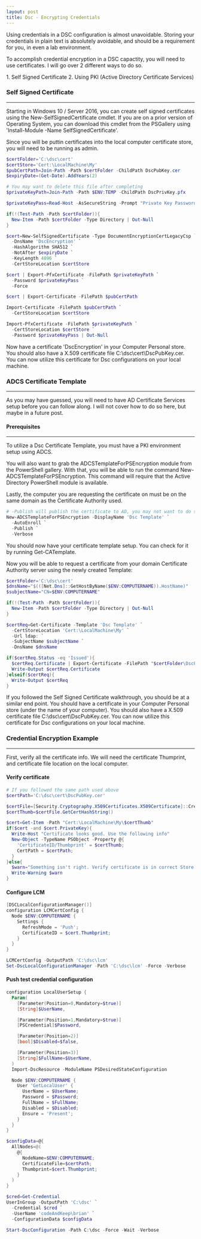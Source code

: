 ```yaml
---
layout: post
title: Dsc - Encrypting Credentials
---
```


<p>
  Using credentials in a DSC configuration is almost unavoidable. 
  Storing your credentials in plain text is absolutely avoidable, 
  and should be a requirement for you, in even a lab environment.
</p>

<p>
  To accomplish credential encryption in a DSC capactity, 
  you will need to use certificates. 
  I will go over 2 different ways to do so.
</p>
1. Self Signed Certificate
2. Using PKI (Active Directory Certificate Services)


### Self Signed Certificate
----

<p>
  Starting in Windows 10 / Server 2016, 
  you can create self signed certificates using the 
  New-SelfSignedCertificate cmdlet. 
  If you are on a prior version of Operating System, 
  you can download this cmdlet from the PSGallery using 
  'Install-Module -Name SelfSignedCertificate'.
</p>

<p>
  Since you will be puttin certificates into the local computer 
  certificate store, you will need to be running as admin.
</p>

```powershell
$certFolder='C:\dsc\cert'
$certStore='Cert:\LocalMachine\My'
$pubCertPath=Join-Path -Path $certFolder -ChildPath DscPubKey.cer
$expiryDate=(Get-Date).AddYears(2)

# You may want to delete this file after completing
$privateKeyPath=Join-Path -Path $ENV:TEMP -ChildPath DscPrivKey.pfx

$privateKeyPass=Read-Host -AsSecureString -Prompt "Private Key Password"

if(!(Test-Path -Path $certFolder)){
  New-Item -Path $certFolder -Type Directory | Out-Null
}

$cert=New-SelfSignedCertificate -Type DocumentEncryptionCertLegacyCsp `
  -DnsName 'DscEncryption' `
  -HashAlgorithm SHA512 `
  -NotAfter $expiryDate `
  -KeyLength 4096 `
  -CertStoreLocation $certStore

$cert | Export-PfxCertificate -FilePath $privateKeyPath `
  -Password $privateKeyPass `
  -Force

$cert | Export-Certificate -FilePath $pubCertPath 

Import-Certificate -FilePath $pubCertPath `
  -CertStoreLocation $certStore

Import-PfxCertificate -FilePath $privateKeyPath `
  -CertStoreLocation $certStore `
  -Password $privateKeyPass | Out-Null
```

<p>
  Now have a certificate 'DscEncryption' in your Computer Personal store. 
  You should also have a X.509 certificate file C:\dsc\cert\DscPubKey.cer. 
  You can now utilize this certificate for 
  Dsc configurations on your local machine.
</p>

### ADCS Certificate Template
----

<p>
  As you may have guessed, 
  you will need to have AD Certificate Services setup 
  before you can follow along. 
  I will not cover how to do so here, but maybe in a future post.
</p>

#### Prerequisites
----

<p>
  To utilize a Dsc Certificate Template, 
  you must have a PKI environment setup using ADCS.
</p>

<p>
  You will also want to grab the ADCSTemplateForPSEncryption 
  module from the PowerShell gallery. 
  With that, you will be able to run the command 
  New-ADCSTemplateForPSEncryption. 
  This command will require that the Active Directory PowerShell module 
  is available.
</p>

<p>
  Lastly, the computer you are requesting the certificate on must be on 
  the same domain as the Certificate Authority used. 
</p>

```powershell
# -Publish will publish the certificate to AD, you may not want to do so
New-ADCSTemplateForPSEncryption -DisplayName 'Dsc Template' `
  -AutoEnroll `
  -Publish `
  -Verbose 
```

<p>
  You should now have your certificate template setup. 
  You can check for it by running Get-CATemplate. 
</p>

<p>
  Now you will be able to request a certificate from your domain 
  Certificate Authority server using the newly created Template:
</p>

```powershell
$certFolder='C:\dsc\cert'
$dnsName="$(([Net.Dns]::GetHostByName($ENV:COMPUTERNAME)).HostName)"
$subjectName="CN=$ENV:COMPUTERNAME"

if(!(Test-Path -Path $certFolder)){
  New-Item -Path $certFolder -Type Directory | Out-Null
}

$certReq=Get-Certificate -Template 'Dsc Template' `
  -CertStoreLocation 'Cert:\LocalMachine\My' `
  -Url ldap: `
  -SubjectName $subjectName `
  -DnsName $dnsName

if($certReq.Status -eq 'Issued'){
  $certReq.Certificate | Export-Certificate -FilePath "$certFolder\DscPubKey.cer"
  Write-Output $certReq.Certificate
}elseif($certReq){
  Write-Output $certReq
}
```

<p>
  If you followed the Self Signed Certificate walkthrough, 
  you should be at a similar end point.
  You should have a certificate in your Computer Personal store 
  (under the name of your computer). 
  You should also have a X.509 certificate file C:\dsc\cert\DscPubKey.cer. 
  You can now utilize this certificate for 
  Dsc configurations on your local machine.
</p>

### Credential Encryption Example
----

<p>
  First, verify all the certificate info. 
  We will need the certificate Thumprint, and certificate file location 
  on the local computer.
</p>

#### Verify certificate

```powershell
# If you followed the same path used above
$certPath='C:\dsc\cert\DscPubKey.cer'

$certFile=[Security.Cryptography.X509Certificates.X509Certificate]::CreateFromCertFile($certPath)
$certThumb=$certFile.GetCertHashString()

$cert=Get-Item -Path "Cert:\LocalMachine\My\$certThumb"
if($cert -and $cert.PrivateKey){
  Write-Host "Certificate looks good. Use the following info"
  New-Object -TypeName PSObject -Property @{
    'CertificateID/Thumbprint' = $certThumb;
    CertPath = $certPath;
  }
}else{
  $warn="Something isn't right. Verify certificate is in correct Store and exported to $certPath"
  Write-Warning $warn
}
```

#### Configure LCM 

```powershell
[DSCLocalConfigurationManager()]
configuration LCMCertConfig {
  Node $ENV:COMPUTERNAME {
    Settings {
      RefreshMode = 'Push';
      CertificateID = $cert.Thumbprint;
    }
  }
}

LCMCertConfig -OutputPath 'C:\dsc\lcm'
Set-DscLocalConfigurationManager -Path 'C:\dsc\lcm' -Force -Verbose
```


#### Push test credential configuration

```powershell
configuration LocalUserSetup {
  Param(
    [Parameter(Position=0,Mandatory=$true)]
    [String]$UserName, 

    [Parameter(Position=1,Mandatory=$true)]
    [PSCredential]$Password,

    [Parameter(Position=2)]
    [bool]$Disabled=$false,

    [Parameter(Position=3)]
    [String]$FullName=$UserName,
  )
  Import-DscResource -ModuleName PSDesiredStateConfiguration

  Node $ENV:COMPUTERNAME {
    User 'GetLocalUser' {
      UserName = $UserName;
      Password = $Password;
      FullName = $FullName;
      Disabled = $Disabled;
      Ensure = 'Present';
    }
  }
}

$configData=@{
  AllNodes=@(
    @{
      NodeName=$ENV:COMPUTERNAME;
      CertificateFile=$certPath;
      Thumbprint=$cert.Thumbprint;
    }
  )
}

$cred=Get-Credential
UserInGroup -OutputPath 'C:\dsc' `
  -Credential $cred `
  -UserName 'codeAndKeep\brian' `
  -ConfigurationData $configData

Start-DscConfiguration -Path C:\dsc -Force -Wait -Verbose
```
